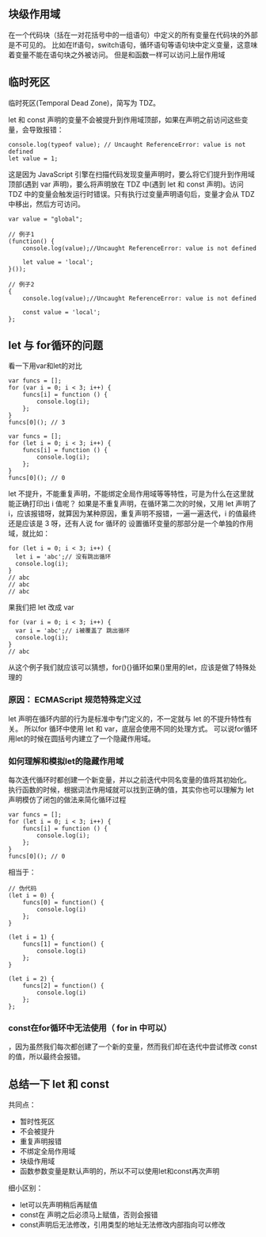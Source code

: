 ## 块级作用域

在一个代码块（括在一对花括号中的一组语句）中定义的所有变量在代码块的外部是不可见的。
比如在If语句，switch语句，循环语句等语句块中定义变量，这意味着变量不能在语句块之外被访问。
但是和函数一样可以访问上层作用域

## 临时死区

临时死区(Temporal Dead Zone)，简写为 TDZ。

let 和 const 声明的变量不会被提升到作用域顶部，如果在声明之前访问这些变量，会导致报错：
```tsx
console.log(typeof value); // Uncaught ReferenceError: value is not defined
let value = 1;

```

这是因为 JavaScript 引擎在扫描代码发现变量声明时，要么将它们提升到作用域顶部(遇到 var 声明)，要么将声明放在 TDZ 中(遇到 let 和 const 声明)。访问 TDZ 中的变量会触发运行时错误。只有执行过变量声明语句后，变量才会从 TDZ 中移出，然后方可访问。

```tsx
var value = "global";

// 例子1
(function() {
    console.log(value);//Uncaught ReferenceError: value is not defined

    let value = 'local';
}());

// 例子2
{
    console.log(value);//Uncaught ReferenceError: value is not defined

    const value = 'local';
};

```

## let 与 for循环的问题

看一下用var和let的对比
```tsx
var funcs = [];
for (var i = 0; i < 3; i++) {
    funcs[i] = function () {
        console.log(i);
    };
}
funcs[0](); // 3

```

```tsx
var funcs = [];
for (let i = 0; i < 3; i++) {
    funcs[i] = function () {
        console.log(i);
    };
}
funcs[0](); // 0

```

let 不提升，不能重复声明，不能绑定全局作用域等等特性，可是为什么在这里就能正确打印出 i 值呢？
如果是不重复声明，在循环第二次的时候，又用 let 声明了 i，应该报错呀，就算因为某种原因，重复声明不报错，一遍一遍迭代，i 的值最终还是应该是 3 呀，还有人说 for 循环的
设置循环变量的那部分是一个单独的作用域，就比如：

```tsx
for (let i = 0; i < 3; i++) {
  let i = 'abc';// 没有跳出循环
  console.log(i);
}
// abc
// abc
// abc

```

果我们把 let 改成 var 

```tsx
for (var i = 0; i < 3; i++) {
  var i = 'abc';// i被覆盖了 跳出循环
  console.log(i);
}
// abc

```
从这个例子我们就应该可以猜想，for(){}循环如果()里用的let，应该是做了特殊处理的


### 原因： ECMAScript 规范特殊定义过

let 声明在循环内部的行为是标准中专门定义的，不一定就与 let 的不提升特性有关。
所以for 循环中使用 let 和 var，底层会使用不同的处理方式。
可以说for循环用let的时候在圆括号内建立了一个隐藏作用域。

### 如何理解和模拟let的隐藏作用域

每次迭代循环时都创建一个新变量，并以之前迭代中同名变量的值将其初始化。
执行函数的时候，根据词法作用域就可以找到正确的值，其实你也可以理解为 let 声明模仿了闭包的做法来简化循环过程

```tsx
var funcs = [];
for (let i = 0; i < 3; i++) {
    funcs[i] = function () {
        console.log(i);
    };
}
funcs[0](); // 0

```

相当于：

```tsx
// 伪代码
(let i = 0) {
    funcs[0] = function() {
        console.log(i)
    };
}

(let i = 1) {
    funcs[1] = function() {
        console.log(i)
    };
}

(let i = 2) {
    funcs[2] = function() {
        console.log(i)
    };
};

```

### const在for循环中无法使用（ for in 中可以）

，因为虽然我们每次都创建了一个新的变量，然而我们却在迭代中尝试修改 const 的值，所以最终会报错。

## 总结一下 let 和 const

共同点：
- 暂时性死区
- 不会被提升
- 重复声明报错
- 不绑定全局作用域
- 块级作用域
- 函数参数变量是默认声明的，所以不可以使用let和const再次声明

细小区别：

- let可以先声明稍后再赋值
- const在 声明之后必须马上赋值，否则会报错
- const声明后无法修改，引用类型的地址无法修改内部指向可以修改





